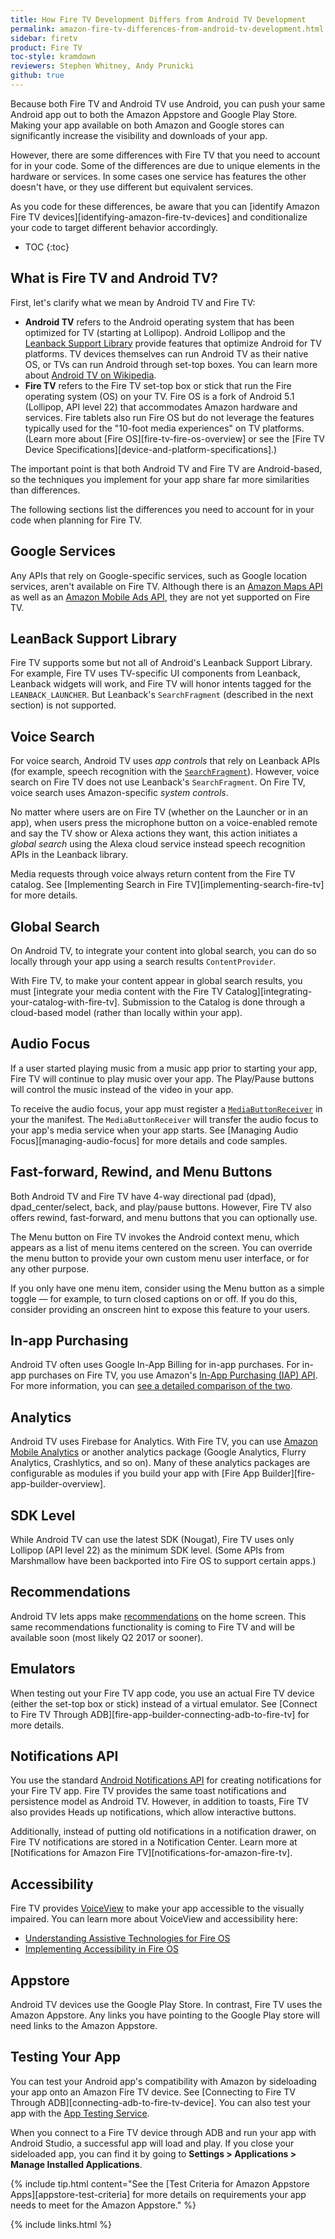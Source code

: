 ```yaml
---
title: How Fire TV Development Differs from Android TV Development
permalink: amazon-fire-tv-differences-from-android-tv-development.html
sidebar: firetv
product: Fire TV
toc-style: kramdown
reviewers: Stephen Whitney, Andy Prunicki
github: true
---
```


Because both Fire TV and Android TV use Android, you can push your same Android app out to both the Amazon Appstore and Google Play Store. Making your app available on both Amazon and Google stores can significantly increase the visibility and downloads of your app.

However, there are some differences with Fire TV that you need to account for in your code. Some of the differences are due to unique elements in the hardware or services. In some cases one service has features the other doesn't have, or they use different but equivalent services.

As you code for these differences, be aware that you can [identify Amazon Fire TV devices][identifying-amazon-fire-tv-devices] and conditionalize your code to target different behavior accordingly.

* TOC
{:toc}

## What is Fire TV and Android TV?

First, let's clarify what we mean by Android TV and Fire TV:

* **Android TV** refers to the Android operating system that has been optimized for TV (starting at Lollipop). Android Lollipop and the [Leanback Support Library][leanback] provide features that optimize Android for TV platforms. TV devices themselves can run Android TV as their native OS, or TVs can run Android through set-top boxes. You can learn more about [Android TV on Wikipedia](https://en.wikipedia.org/wiki/Android_TV).
* **Fire TV** refers to the Fire TV set-top box or stick that run the Fire operating system (OS) on your TV. Fire OS is a fork of Android 5.1 (Lollipop, API level 22) that accommodates Amazon hardware and services. Fire tablets also run Fire OS but do not leverage the features typically used for the "10-foot media experiences" on TV platforms. (Learn more about [Fire OS][fire-tv-fire-os-overview] or see the [Fire TV Device Specifications][device-and-platform-specifications].)

The important point is that both Android TV and Fire TV are Android-based, so the techniques you implement for your app share far more similarities than differences.

The following sections list the differences you need to account for in your code when planning for Fire TV.

## Google Services

Any APIs that rely on Google-specific services, such as Google location services, aren't available on Fire TV. Although there is an [Amazon Maps API](https://developer.amazon.com/public/apis/experience/maps) as well as an [Amazon Mobile Ads API](https://developer.amazon.com/public/apis/earn/mobile-ads), they are not yet supported on Fire TV.

## LeanBack Support Library

Fire TV supports some but not all of Android's Leanback Support Library. For example, Fire TV uses TV-specific UI components from Leanback, Leanback widgets will work, and Fire TV will honor intents tagged for the `LEANBACK_LAUNCHER`. But Leanback's `SearchFragment` (described in the next section) is not supported.

## Voice Search

For voice search, Android TV uses *app controls* that rely on Leanback APIs (for example, speech recognition with the [`SearchFragment`][searchfragment]). However, voice search on Fire TV does not use Leanback's `SearchFragment`. On Fire TV, voice search uses Amazon-specific *system controls*.

No matter where users are on Fire TV (whether on the Launcher or in an app), when users press the microphone button on a voice-enabled remote and say the TV show or Alexa actions they want, this action initiates a *global search* using the Alexa cloud service instead speech recognition APIs in the Leanback library.

Media requests through voice always return content from the Fire TV catalog. See [Implementing Search in Fire TV][implementing-search-fire-tv] for more details.

## Global Search

On Android TV, to integrate your content into global search, you can do so locally through your app using a search results `ContentProvider`.

With Fire TV, to make your content appear in global search results, you must [integrate your media content with the Fire TV Catalog][integrating-your-catalog-with-fire-tv]. Submission to the Catalog is done through a cloud-based model (rather than locally within your app).

## Audio Focus

If a user started playing music from a music app prior to starting your app, Fire TV will continue to play music over your app. The Play/Pause buttons will control the music instead of the video in your app.

To receive the audio focus, your app must register a [`MediaButtonReceiver`][1] in your the manifest. The `MediaButtonReceiver` will transfer the audio focus to your app's media service when your app starts. See [Managing Audio Focus][managing-audio-focus] for more details and code samples.

## Fast-forward, Rewind, and Menu Buttons

Both Android TV and Fire TV have 4-way directional pad (dpad), dpad_center/select, back, and play/pause buttons. However, Fire TV also offers rewind, fast-forward, and menu buttons that you can optionally use.

The Menu button on Fire TV invokes the Android context menu, which appears as a list of menu items centered on the screen. You can override the menu button to provide your own custom menu user interface, or for any other purpose.

If you only have one menu item, consider using the Menu button as a simple toggle &mdash; for example, to turn closed captions on or off. If you do this, consider providing an onscreen hint to expose this feature to your users.

## In-app Purchasing

Android TV often uses Google In-App Billing for in-app purchases. For in-app purchases on Fire TV, you use Amazon's [In-App Purchasing (IAP) API](https://developer.amazon.com/public/apis/earn/in-app-purchasing). For more information, you can [see a detailed comparison of the two](https://developer.amazon.com/public/apis/earn/in-app-purchasing/docs-v2/migrating-from-googles-iab-to-amazons-iap).

## Analytics

Android TV uses Firebase for Analytics. With Fire TV, you can use [Amazon Mobile Analytics](https://aws.amazon.com/mobileanalytics/) or another analytics package (Google Analytics, Flurry Analytics, Crashlytics, and so on). Many of these analytics packages are configurable as modules if you build your app with [Fire App Builder][fire-app-builder-overview].

## SDK Level

While Android TV can use the latest SDK (Nougat), Fire TV uses only Lollipop (API level 22) as the minimum SDK level. (Some APIs from Marshmallow have been backported into Fire OS to support certain apps.)

## Recommendations

Android TV lets apps make [recommendations](https://developer.android.com/training/tv/discovery/recommendations.html) on the home screen. This same recommendations functionality is coming to Fire TV and will be available soon (most likely Q2 2017 or sooner).

## Emulators

When testing out your Fire TV app code, you use an actual Fire TV device (either the set-top box or stick) instead of a virtual emulator. See [Connect to Fire TV Through ADB][fire-app-builder-connecting-adb-to-fire-tv] for more details.

## Notifications API

You use the standard [Android Notifications API](http://developer.android.com/reference/android/app/Notification.html) for creating notifications for your Fire TV app. Fire TV provides the same toast notifications and persistence model as Android TV. However, in addition to toasts, Fire TV also provides Heads up notifications, which allow interactive buttons.

Additionally, instead of putting old notifications in a notification drawer, on Fire TV notifications are stored in a Notification Center. Learn more at [Notifications for Amazon Fire TV][notifications-for-amazon-fire-tv].

## Accessibility

Fire TV provides [VoiceView](https://www.amazon.com/b?node=14100715011) to make your app accessible to the visually impaired. You can learn more about VoiceView and accessibility here:

*  [Understanding Assistive Technologies for Fire OS](https://developer.amazon.com/appsandservices/solutions/platforms/fire-os/docs/implementing-accessibility-in-fireos)
*  [Implementing Accessibility in Fire OS](https://developer.amazon.com/appsandservices/solutions/platforms/fire-os/docs/implementing-accessibility-in-fireos)

## Appstore

Android TV devices use the Google Play Store. In contrast, Fire TV uses the Amazon Appstore. Any links you have pointing to the Google Play store will need links to the Amazon Appstore.

## Testing Your App

You can test your Android app's compatibility with Amazon by sideloading your app onto an Amazon Fire TV device. See [Connecting to Fire TV Through ADB][connecting-adb-to-fire-tv-device]. You can also test your app with the [App Testing Service][app-test].

When you connect to a Fire TV device through ADB and run your app with Android Studio, a successful app will load and play. If you close your sideloaded app, you can find it by going to **Settings > Applications > Manage Installed Applications**.

{% include tip.html content="See the [Test Criteria for Amazon Appstore Apps][appstore-test-criteria] for more details on requirements your app needs to meet for the Amazon Appstore." %}

[leanback]: https://developer.android.com/reference/android/support/v17/leanback/package-summary.html
[searchfragment]: https://developer.android.com/reference/android/support/v17/leanback/app/SearchFragment.html
[app-test]: https://developer.amazon.com/app-testing-service

{% include links.html %}

[1]: https://developer.android.com/reference/android/support/v4/media/session/MediaButtonReceiver.html
